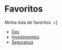 # Favoritos
Minha lista de favoritos. =]
- [Dev](dev.md)
- [Investimentos](investimentos.md)
- [Segurança](seguranca.md)
